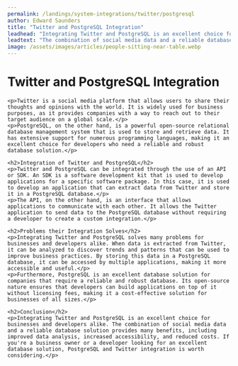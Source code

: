 ```yaml
---
permalink: /landings/system-integrations/twitter/postgresql
author: Edward Saunders
title: "Twitter and PostgreSQL Integration"
leadhead: "Integrating Twitter and PostgreSQL is an excellent choice for businesses and developers alike"
leadtext: "The combination of social media data and a reliable database solution provides many benefits, including improved data analysis, increased accessibility, and reduced costs. If you're a business owner or a developer looking for an excellent database solution, PostgreSQL and Twitter integration is worth considering."
image: /assets/images/articles/people-sitting-near-table.webp
---
```

<div class="arttext">	<h1>Twitter and PostgreSQL Integration</h1>

	<p>Twitter is a social media platform that allows users to share their thoughts and opinions with the world. It is widely used for business purposes, as it provides companies with a way to reach out to their target audience on a global scale.</p>
	<p>PostgreSQL, on the other hand, is a powerful open-source relational database management system that is used to store and retrieve data. It has extensive support for numerous programming languages, making it an excellent choice for developers who need a reliable and robust database solution.</p>

	<h2>Integration of Twitter and PostgreSQL</h2>
	<p>Twitter and PostgreSQL can be integrated through the use of an API or SDK. An SDK is a software development kit that is used to develop applications for a specific software package. In this case, it is used to develop an application that can extract data from Twitter and store it in a PostgreSQL database.</p>
	<p>The API, on the other hand, is an interface that allows applications to communicate with each other. It allows the Twitter application to send data to the PostgreSQL database without requiring a developer to create a custom integration.</p>

	<h2>Problems their Integration Solves</h2>
	<p>Integrating Twitter and PostgreSQL solves many problems for businesses and developers alike. When data is extracted from Twitter, it can be analyzed to discover trends and patterns that can be used to improve business practices. By storing this data in a PostgreSQL database, it can be accessed by multiple applications, making it more accessible and useful.</p>
	<p>Furthermore, PostgreSQL is an excellent database solution for companies that require a reliable and robust database. Its open-source nature ensures that developers can build applications on top of it without licensing fees, making it a cost-effective solution for businesses of all sizes.</p>

	<h2>Conclusion</h2>
	<p>Integrating Twitter and PostgreSQL is an excellent choice for businesses and developers alike. The combination of social media data and a reliable database solution provides many benefits, including improved data analysis, increased accessibility, and reduced costs. If you're a business owner or a developer looking for an excellent database solution, PostgreSQL and Twitter integration is worth considering.</p>
</div>